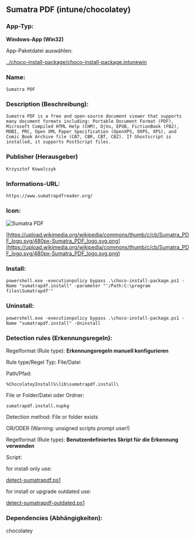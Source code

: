 ## Sumatra PDF (intune/chocolatey)

### App-Typ:

__Windows-App (Win32)__

App-Paketdatei auswählen:

[../choco-install-package/choco-install-package.intunewin](../choco-install-package/choco-install-package.intunewin?raw=true)


### Name:

```
Sumatra PDF
```

### Description (Beschreibung):

```
Sumatra PDF is a free and open-source document viewer that supports many document formats including: Portable Document Format (PDF), Microsoft Compiled HTML Help (CHM), DjVu, EPUB, FictionBook (FB2), MOBI, PRC, Open XML Paper Specification (OpenXPS, OXPS, XPS), and Comic Book Archive file (CB7, CBR, CBT, CBZ). If Ghostscript is installed, it supports PostScript files.
```

### Publisher (Herausgeber)

```
Krzysztof Kowalczyk
```


### Informations-URL:

```
https://www.sumatrapdfreader.org/
```

### Icon:

![Sumatra PDF](https://upload.wikimedia.org/wikipedia/commons/thumb/c/cb/Sumatra_PDF_logo.svg/120px-Sumatra_PDF_logo.svg.png)

[https://upload.wikimedia.org/wikipedia/commons/thumb/c/cb/Sumatra_PDF_logo.svg/480px-Sumatra_PDF_logo.svg.png](https://upload.wikimedia.org/wikipedia/commons/thumb/c/cb/Sumatra_PDF_logo.svg/480px-Sumatra_PDF_logo.svg.png)

### Install:

```
powershell.exe -executionpolicy bypass .\choco-install-package.ps1 -Name "sumatrapdf.install" -parameter "'/Path:C:\program files\Sumatrapdf'"
```


### Uninstall:

```
powershell.exe -executionpolicy bypass .\choco-install-package.ps1 -Name "sumatrapdf.install" -Uninstall
```


### Detection rules (Erkennungsregeln):

Regelformat (Rule type): __Erkennungsregeln manuell konfigurieren__

Rule type/Regel Typ: File/Datei

Path/Pfad:

```
%ChocolateyInstall%\lib\sumatrapdf.install\
```


File or Folder/Datei oder Ordner:

```
sumatrapdf.install.nupkg
```

Detection method: File or folder exists


OR/ODER (Warning: unsigned scripts prompt user!)

Regelformat (Rule type): __Benutzerdefiniertes Skript für die Erkennung verwenden__

Script:

for install only use:

[detect-sumatrapdf.ps1](./detect-sumatrapdf.ps1)

for install or upgrade outdated use:

[detect-sumatrapdf-outdated.ps1](./detect-sumatrapdf-outdated.ps1)

### Dependencies (Abhängigkeiten):

chocolatey
